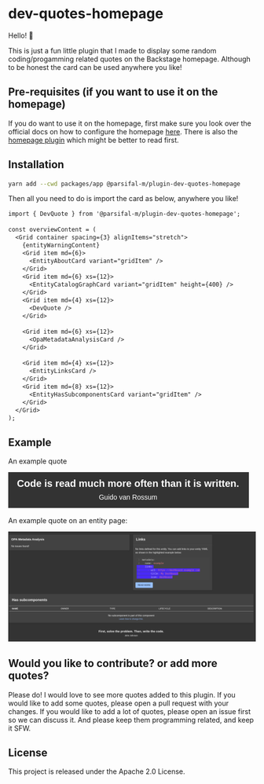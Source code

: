 # dev-quotes-homepage

Hello! :wave:

This is just a fun little plugin that I made to display some random coding/progamming related quotes on the Backstage homepage. Although to be honest the card can be used anywhere you like!

## Pre-requisites (if you want to use it on the homepage)

If you do want to use it on the homepage, first make sure you look over the official docs on how to configure the homepage [here](https://backstage.io/docs/getting-started/homepage/#composing-your-homepage). There is also the [homepage plugin](https://github.com/backstage/backstage/tree/master/plugins/home#readme) which might be better to read first.

## Installation

```bash
yarn add --cwd packages/app @parsifal-m/plugin-dev-quotes-homepage
```

Then all you need to do is import the card as below, anywhere you like!

```tsx
import { DevQuote } from '@parsifal-m/plugin-dev-quotes-homepage';

const overviewContent = (
  <Grid container spacing={3} alignItems="stretch">
    {entityWarningContent}
    <Grid item md={6}>
      <EntityAboutCard variant="gridItem" />
    </Grid>
    <Grid item md={6} xs={12}>
      <EntityCatalogGraphCard variant="gridItem" height={400} />
    </Grid>
    <Grid item md={4} xs={12}>
      <DevQuote />
    </Grid>

    <Grid item md={6} xs={12}>
      <OpaMetadataAnalysisCard />
    </Grid>

    <Grid item md={4} xs={12}>
      <EntityLinksCard />
    </Grid>
    <Grid item md={8} xs={12}>
      <EntityHasSubcomponentsCard variant="gridItem" />
    </Grid>
  </Grid>
);
```

## Example

An example quote

![Quote Image](static/img/quote.png)

An example quote on an entity page:

![Quote Entity Page](static/img/quote2.png)

## Would you like to contribute? or add more quotes?

Please do! I would love to see more quotes added to this plugin. If you would like to add some quotes, please open a pull request with your changes. If you would like to add a lot of quotes, please open an issue first so we can discuss it. And please keep them programming related, and keep it SFW.

## License

This project is released under the Apache 2.0 License.
